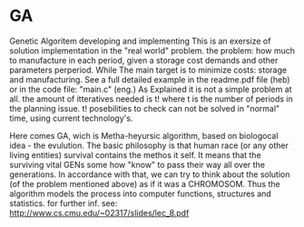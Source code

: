# GA
Genetic Algoritem developing and implementing
This is an exersize of solution implementation in the "real world" problem.
the problem: how much to manufacture in each period, given a storage cost demands and other parameters perperiod.
While The main target is to minimize costs: storage and manufacturing.
See a full detailed example in the readme.pdf file (heb) or in the code file: "main.c" (eng.)
As Explained it is not a simple problem at all.
the amount of itteratives needed is t! where t is the number of periods in the planning issue.
t! posebilities to check can not be solved in "normal" time, using current technology's.

Here comes GA, wich is Metha-heyursic algorithm, based on biologocal idea - the evulution.
The basic philosophy is that human race (or any other living entities) survival contains the methos it self.
It means that the  surviving vital GENs some how "know" to pass their way all over the generations.
In accordance with that, we can try to think about the solution (of the problem mentioned above) as if it was 
a CHROMOSOM.
Thus the algorithm models the process into computer functions, structures and statistics.
for further inf. see: http://www.cs.cmu.edu/~02317/slides/lec_8.pdf


